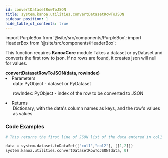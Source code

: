 ```yaml
---
id: convertDatasetRowToJSON
title: system.kanoa.utilities.convertDatasetRowToJSON
sidebar_position: 1
hide_table_of_contents: true
---
```

import PurpleBox from '@site/src/components/PurpleBox';
import HeaderBox from '@site/src/components/HeaderBox';

<PurpleBox>This function requires <b>KanoaCore</b> module</PurpleBox>
<HeaderBox header="Description">Takes a dataset or pyDataset and converts the first row to json. If no rows are found, it creates json will null for values. </HeaderBox>

<HeaderBox header="Syntax">
    <b>convertDatasetRowToJSON(data, rowindex)</b>
    <li> Parameters <br />
        <ul> data: PyObject - dataset or PyDataset </ul>
        <ul> rowIndex: PyObject - index of the row to be converted to JSON </ul>
    </li>
    <li> Returns <br />
        <ul> Dictionary, with the data's column names as keys, and the row's values as values </ul>
    </li>
</HeaderBox>

### Code Examples

```py
# This returns the first line of JSON list of the data entered in col1 and col2

data = system.dataset.toDataSet(["col1","col2"], [[1,2]])
system.kanoa.utilities.convertDatasetRowToJSON(data, 0)
```